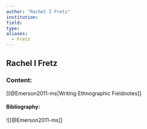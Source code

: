 ```yaml
---
author: "Rachel I Fretz"
institution:
field:
type:
aliases:
  - Fretz
---
```


## Rachel I Fretz

### Content:
[[@Emerson2011-ms|Writing Ethnographic Fieldnotes]]

#### Bibliography:

![[@Emerson2011-ms]]